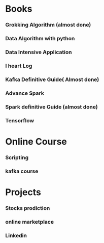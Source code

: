 # Books
### Grokking Algorithm (almost done)
### Data Algorithm with python
### Data Intensive Application
### I heart Log
### Kafka Definitive Guide( Almost done)
### Advance Spark
### Spark definitive Guide (almost done)
### Tensorflow
#### 
# Online Course
### Scripting
### kafka course
# Projects
### Stocks prodiction
### online marketplace
### Linkedin
###
